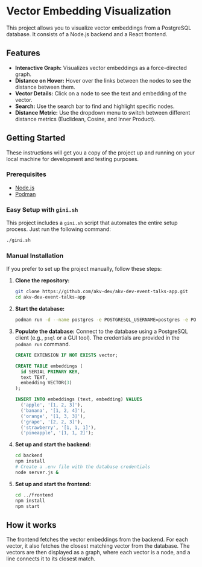 # Vector Embedding Visualization

This project allows you to visualize vector embeddings from a PostgreSQL database. It consists of a Node.js backend and a React frontend.

## Features

*   **Interactive Graph:** Visualizes vector embeddings as a force-directed graph.
*   **Distance on Hover:** Hover over the links between the nodes to see the distance between them.
*   **Vector Details:** Click on a node to see the text and embedding of the vector.
*   **Search:** Use the search bar to find and highlight specific nodes.
*   **Distance Metric:** Use the dropdown menu to switch between different distance metrics (Euclidean, Cosine, and Inner Product).

## Getting Started

These instructions will get you a copy of the project up and running on your local machine for development and testing purposes.

### Prerequisites

*   [Node.js](https://nodejs.org/)
*   [Podman](https://podman.io/)

### Easy Setup with `gini.sh`

This project includes a `gini.sh` script that automates the entire setup process. Just run the following command:

```bash
./gini.sh
```

### Manual Installation

If you prefer to set up the project manually, follow these steps:

1.  **Clone the repository:**
    ```bash
    git clone https://github.com/akv-dev/akv-dev-event-talks-app.git
    cd akv-dev-event-talks-app
    ```

2.  **Start the database:**
    ```bash
    podman run -d --name postgres -e POSTGRESQL_USERNAME=postgres -e POSTGRESQL_PASSWORD=postgres -e POSTGRESQL_DATABASE=postgres -p 5432:5432 docker.io/bitnami/postgresql:latest
    ```

3.  **Populate the database:**
    Connect to the database using a PostgreSQL client (e.g., `psql` or a GUI tool). The credentials are provided in the `podman run` command.
    ```sql
    CREATE EXTENSION IF NOT EXISTS vector;

    CREATE TABLE embeddings (
      id SERIAL PRIMARY KEY,
      text TEXT,
      embedding VECTOR(3)
    );

    INSERT INTO embeddings (text, embedding) VALUES
      ('apple', '[1, 2, 3]'),
      ('banana', '[1, 2, 4]'),
      ('orange', '[1, 3, 3]'),
      ('grape', '[2, 2, 3]'),
      ('strawberry', '[1, 1, 1]'),
      ('pineapple', '[1, 1, 2]');
    ```

4.  **Set up and start the backend:**
    ```bash
    cd backend
    npm install
    # Create a .env file with the database credentials
    node server.js &
    ```

5.  **Set up and start the frontend:**
    ```bash
    cd ../frontend
    npm install
    npm start
    ```

## How it works

The frontend fetches the vector embeddings from the backend. For each vector, it also fetches the closest matching vector from the database. The vectors are then displayed as a graph, where each vector is a node, and a line connects it to its closest match.